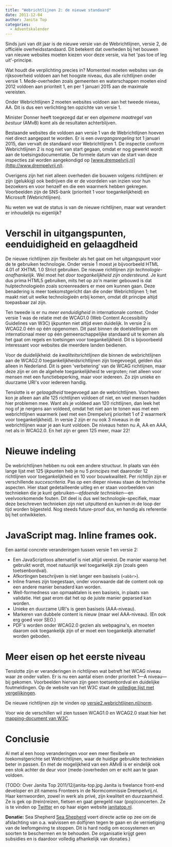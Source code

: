 ```yaml
---
title: "Webrichtlijnen 2: de nieuwe standaard"
date: 2011-12-04
author: Janita Top
categories: 
  - Adventskalender
---
```

Sinds juni van dit jaar is de nieuwe versie van de Webrichtlijnen, versie 2, de officiële overheidsstandaard. Dit betekent dat overheden bij het bouwen van nieuwe websites moeten kiezen voor deze versie, via het 'pas toe of leg uit'-principe.

Wat houdt die verplichting precies in? Momenteel moeten websites van de rijksoverheid voldoen aan het hoogste niveau, dus alle richtlijnen onder versie 1. Mede-overheden zoals gemeenten en waterschappen moeten eind 2012 voldoen aan prioriteit 1, en per 1 januari 2015 aan de maximale vereisten.

Onder Webrichtlijnen 2 moeten websites voldoen aan het tweede niveau, AA. Dit is dus een verlichting ten opzichte van versie 1.

Minister Donner heeft toegezegd dat er een _algemene maatregel van bestuur_ (AMvB) komt als de resultaten achterblijven.

Bestaande websites die voldoen aan versie 1 van de Webrichtlijnen hoeven niet direct aangepast te worden. Er is een *overgangsregeling* tot 1 januari 2015, dan vervalt de standaard voor Webrichtlijnen 1. De inspectie conform Webrichtlijnen 2 is nog niet van start gegaan, omdat er nog gewerkt wordt aan de toetsingsdocumentatie. De formele datum van de start van deze inspecties zal worden aangekondigd op [www.drempelvrij.nl](http://www.drempelvrij.nl).

Overigens zijn het niet alleen overheden die bouwen volgens richtlijnen: er zijn (gelukkig) ook bedrijven die er de voordelen van inzien voor hun bezoekers en voor henzelf en die een waarmerk hebben gekregen. Voorbeelden zijn de SNS-bank (prioriteit 1 voor toegankelijkheid) en Microsoft (Webrichtlijnen).

Nu weten we wat de status is van de nieuwe richtlijnen, maar wat verandert er inhoudelijk nu eigenlijk?   

# Verschil in uitgangspunten, eenduidigheid en gelaagdheid

De nieuwe richtlijnen zijn flexibeler als het gaat om het uitgangspunt voor de te gebruiken technologie. Onder versie 1 moest je bijvoorbeeld HTML 4.01 of XHTML 1.0 Strict gebruiken. De nieuwe richtlijnen zijn *technologie-onafhankelijk*. Wel moet het _door toegankelijkheid zijn ondersteund_. Je kunt dus prima HTML5 gebruiken, mits het op zo'n manier gebouwd is dat hulptechnologieën zoals screenreaders er mee om kunnen gaan. Deze benadering is meer toekomstgericht dan die onder Webrichtlijnen 1; het maakt niet uit welke technologieën erbij komen, omdat dit principe altijd toepasbaar zal zijn.

Ten tweede is er nu *meer eenduidigheid* in internationale context. Onder versie 1 was de relatie met de WCAG1.0 (Web Content Accessibility Guidelines van W3C) ijkpunten niet altijd even duidelijk. In versie 2 is WCAG2.0 één op één opgenomen. Dit past binnen de doelstellingen om internationaal meer op één gemeenschappelijke standaard uit te komen als het gaat om regels en toetsingen voor toegankelijkheid. Dit is bijvoorbeeld interessant voor websites die meerdere landen bedienen.

Voor de duidelijkheid: de *kwaliteitsrichtlijnen* die binnen de webrichtlijnen aan de WCAG2.0 toegankelijkheidsrichtlijnen zijn toegevoegd, gelden dus alleen in Nederland. Dit is geen 'verbetering' van de WCAG richtlijnen, maar deze zijn er om de algehele toegankelijkheid te vergroten; niet alleen voor mensen met een functiebeperking, maar voor iedereen. Zo zijn unieke en duurzame URI's voor iedereen handig.

Tenslotte is er *gelaagdheid* toegevoegd aan de webrichtlijnen. Voorheen kon je alleen aan alle 125 richtlijnen voldoen of niet, en veel mensen hadden hier problemen mee. Want als je voldeed aan 120 richtlijnen, dan leek het nog of je nergens aan voldeed, omdat het niet aan te tonen was met een webrichtlijnen waarmerk (wel met een Drempelvrij prioriteit 1 of 2 waarmerk voor toegankelijkheid). In versie 2 zijn er nu ook 3 niveaus in de webrichtlijnen waar je aan kunt voldoen. De niveaus heten nu A, AA en AAA, net als in WCAG2.0. En het zijn er geen 125 meer, maar 22!

# Nieuwe indeling

De webrichtlijnen hebben nu ook een andere structuur. In plaats van één lange lijst met 125 ijkpunten heb je nu 5 *principes* met daaronder 12 richtlijnen voor toegankelijkheid en 10 voor bouwkwaliteit. Per richtlijn zijn er verschillende *succescriteria*. Pas op een dieper niveau staan de technische aspecten. Hier staat gedetailleerde uitleg en er staan voorbeelden van technieken die je kunt gebruiken—_afdoende technieken_—en veelvoorkomende fouten. Dit deel is dus wel technologie-specifiek, maar deze beschreven technieken zijn niet uitputtend en kunnen in de loop der tijd worden bijgesteld. Nog steeds future-proof dus, en handig als referentie bij het ontwikkelen.

# JavaScript mag. Inline frames ook.

Een aantal concrete veranderingen tussen versie 1 en versie 2:

* Een JavaScriptloos alternatief is niet altijd vereist. De manier waarop het gebruikt wordt, moet natuurlijk wel toegankelijk zijn (zoals geen toetsenbordval).
* Afkortingen beschrijven is niet langer een basiseis (`<abbr>`).
* Inline frames zijn toegestaan, onder voorwaarde dat de content ook op een andere manier benaderd kan worden.
* Well-formedness van opmaaktalen is een basiseis, in plaats van validatie. Het gaat erom dat het op de juiste manier geparsed kan worden.
* Unieke en duurzame URI's is geen basiseis (AAA-niveau).
* Markeren van dubbele content is nieuw (maar wel AAA-niveau). (En ook erg goed voor SEO.)
* PDF's worden onder WCAG2.0 gezien als webpagina's, en moeten daarom ook toegankelijk zijn of er moet een toegankelijk alternatief worden geboden.

# Meer eisen op het eerste niveau

Tenslotte zijn er veranderingen in richtlijnen wat betreft het WCAG niveau waar ze onder vallen. Er is nu een aantal eisen onder prioriteit 1—A niveau—bij gekomen. Voorbeelden hiervan zijn geen toetsenbordval en duidelijke foutmeldingen. Op de website van het W3C staat de [volledige lijst met vergelijkingen](http://www.w3.org/WAI/WCAG20/from10/comparison-priorities/).

De nieuwe richtlijnen zijn te vinden op [versie2.webrichtlijnen.nl/norm](http://versie2.webrichtlijnen.nl/norm).

Voor wie de verschillen wil zien tussen WCAG1.0 en WCAG2.0 staat hier het [mapping-document van W3C](http://www.w3.org/WAI/WCAG20/from10/comparison-priorities/).

# Conclusie

Al met al een hoop veranderingen voor een meer flexibele en toekomstgerichte set Webrichtlijnen, waar de huidige gebruikte technieken beter in passen. En met de mogelijkheid van een AMvB is er eindelijk ook een stok achter de deur voor (mede-)overheden om er echt aan te gaan voldoen.

(TODO: Over Janita Top
2011/12/janita-top.jpg
Janita is freelance front-end developer en zit namens Fronteers in de Normcommissie Drempelvrij.nl. Haar kernwoorden, zowel in werk als privé, zijn kwaliteit en duurzaamheid. Ze is gek op (trein)reizen, fietsen en gaat geregeld naar (pop)concerten.
Ze is te vinden op [Twitter](https://twitter.com/sigvi) en op haar eigen website [janitatop.nl](http://www.janitatop.nl/).

**Donatie:** Sea Shepherd
[Sea Shepherd](http://www.seashepherd.nl/) voert directe actie op zee om de afslachting van o.a. walvissen en dolfijnen tegen te gaan en de vernietiging van de leefomgeving te stoppen. Dit is hard nodig om ecosystemen en soorten te beschermen en te behouden. De organisatie krijgt geen subsidies en is daardoor volledig afhankelijk van donaties.)
